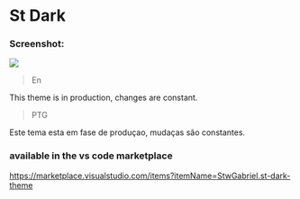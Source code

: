# St Dark

### Screenshot:

<p aling="center" ><img src="https://i.ibb.co/HxdjhwB/screenshot.png"></p>

>En

This theme is in production, changes are constant.

>PTG

Este tema esta em fase de produçao, mudaças são constantes.

### available in the vs code marketplace
https://marketplace.visualstudio.com/items?itemName=StwGabriel.st-dark-theme
